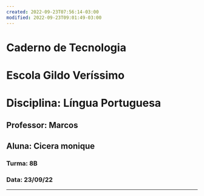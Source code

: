 ```yaml
---
created: 2022-09-23T07:56:14-03:00
modified: 2022-09-23T09:01:49-03:00
---
```


# Caderno de Tecnologia

# Escola Gildo Veríssimo
# Disciplina: Língua Portuguesa
## Professor: Marcos
## Aluna: Cicera monique
### Turma: 8B
### Data: 23/09/22
---
